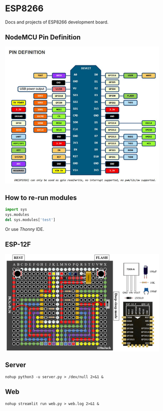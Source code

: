 # ESP8266
Docs and projects of ESP8266 development board.

## NodeMCU Pin Definition

![](./images/nodemcu-v3a.png)

## How to re-run modules

```python
import sys
sys.modules
del sys.modules['test']
```

Or use *Thonny* IDE.

## ESP-12F

![](./images/esp-12f.png)

## Server

```
nohup python3 -u server.py > /dev/null 2>&1 &
```

## Web

```
nohup streamlit run web.py > web.log 2>&1 &
```

